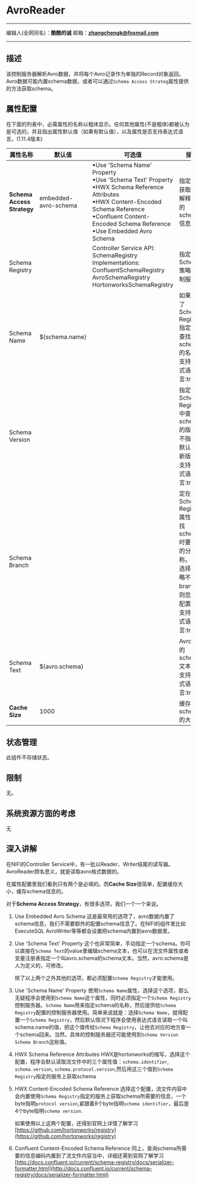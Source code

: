 # AvroReader
***
编辑人(全网同名)：__**酷酷的诚**__  邮箱：**zhangchengk@foxmail.com** 
***

## 描述

 该控制服务器解析Avro数据，并将每个Avro记录作为单独的Record对象返回。 Avro数据可能内置schema数据，或者可以通过`Schema Access Strateg`属性提供的方法获取schema。

## 属性配置

在下面的列表中，必需属性的名称以粗体显示。任何其他属性(不是粗体)都被认为是可选的，并且指出属性默认值（如果有默认值），以及属性是否支持表达式语言。(1.11.4版本)

|属性名称|默认值|可选值|描述|
|----|----|----|----|
|**Schema Access Strategy**|embedded-avro-schema|▪Use 'Schema Name' Property<br/>▪Use 'Schema Text' Property<br/>▪HWX Schema Reference Attributes<br/>▪HWX Content-Encoded Schema Reference<br/>▪Confluent Content-Encoded Schema Reference<br/>▪Use Embedded Avro Schema|指定如何获取用于解释数据的schema信息。|
|Schema Registry||Controller Service API:<br/>SchemaRegistry<br/>Implementations: <br/>ConfluentSchemaRegistry<br/>AvroSchemaRegistry<br/>HortonworksSchemaRegistry|指定Schema策略的控制服务器|
|Schema Name|${schema.name}||如果使用了Schema Registry,指定需要查找的schema的名称<br/>支持表达式语言:true|
|Schema Version|||指定要在Schema Registry中查找的schema的版本，不指定则默认取最新版本<br/>支持表达式语言:true|
|Schema Branch|||定在Schema Registry属性中查找schema时要使用的分支名称。如果选择的策略不支持branch，则忽略此配置<br/>支持表达式语言:true|
|Schema Text|${avro.schema}||Avro格式的schema文本<br/>支持表达式语言:true|
|**Cache Size**|1000||缓存schema的大小|


## 状态管理

此组件不存储状态。

## 限制

无。

## 系统资源方面的考虑

无

## 深入讲解

在NIFI的Controller Service中，有一批以Reader、Writer结尾的读写器。AvroReader顾名思义，就是读取avro格式数据的。

在属性配置里我们看到只有两个是必填的。而**Cache Size**很简单，配置缓存大小，缓存schema信息的。

对于**Schema Access Strategy**，有很多选项，我们一个一个来说。

1. Use Embedded Avro Schema
   这是最常用的选项了，avro数据内置了schema信息，我们不需要额外的配置schema信息了。在NIFI的组件里比如ExecuteSQL AvroWriter等等都会设置把schema内置到avro数据里。
2. Use 'Schema Text' Property
   这个也非常简单，手动指定一个schema。你可以直接在`Schema Text`的value里编辑schema文本，也可以在流文件属性或者变量注册表指定一个叫avro.schema的schema文本。当然，avro.schema是人为定义的，可修改。

   除了以上两个之外其他的选项，都必须配置`Schema Registry`才能使用。

3. Use 'Schema Name' Property
   使用`Schema Name`属性，选择这个选项，那么无疑程序会使用到`Schema Name`这个属性，同时必须指定一个`Schema Registry`控制服务器。`Schema Name`用来指定schema的名称，然后提供给`Schema Registry`配置的控制服务器使用。简单来说就是：选择`Schema Name`，就得配置一个`Schema Registry`，然后默认情况下程序会使用表达式语言读取一个叫schema.name的值，把这个值传给`Schema Registry`，让他去对应的地方查一个schema回来。当然，具体的控制服务器还可能使用到`Schema Version` `Schema Branch`这些值。

4. HWX Schema Reference Attributes
   HWX是hortonworks的缩写，选择这个配置，程序会默认读取流文件中的三个属性值：`schema.identifier`, `schema.version`, `schema.protocol.version`,然后用这三个值到`Schema Registry`指定的服务上获取schema

5. HWX Content-Encoded Schema Reference
   选择这个配置，流文件内容中会内置使用`Schema Registry`指定的服务上获取schema所需要的信息，一个byte指明`protocol version`,紧跟着8个byte指明`schema identifier`，最后是4个byte指明`schema version`.

   如果使用以上这两个配置，还得到官网上详情了解学习[https://github.com/hortonworks/registry](https://github.com/hortonworks/registry)

6. Confluent Content-Encoded Schema Reference
   同上，查询schema所需要的信息编码内置到了流文件内容当中，详细还需到官网了解学习[http://docs.confluent.io/current/schema-registry/docs/serializer-formatter.html](http://docs.confluent.io/current/schema-registry/docs/serializer-formatter.html)
   
   


